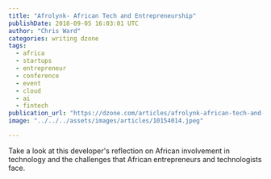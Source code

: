 ```yaml
---
title: "Afrolynk- African Tech and Entrepreneurship"
publishDate: 2018-09-05 16:03:01 UTC
author: "Chris Ward"
categories: writing dzone
tags:
  - africa
  - startups
  - entrepreneur
  - conference
  - event
  - cloud
  - ai
  - fintech
publication_url: "https://dzone.com/articles/afrolynk-african-tech-and-entrepreneurship"
image: "../../../assets/images/articles/10154014.jpeg"

---
```

Take a look at this developer's reflection on African involvement in technology and the challenges that African entrepreneurs and technologists face.

